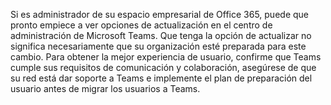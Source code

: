 Si es administrador de su espacio empresarial de Office 365, puede que pronto empiece a ver opciones de actualización en el centro de administración de Microsoft Teams. Que tenga la opción de actualizar no significa necesariamente que su organización esté preparada para este cambio. Para obtener la mejor experiencia de usuario, confirme que Teams cumple sus requisitos de comunicación y colaboración, asegúrese de que su red está dar soporte a Teams e implemente el plan de preparación del usuario antes de migrar los usuarios a Teams.